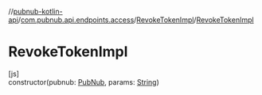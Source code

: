 //[pubnub-kotlin-api](../../../index.md)/[com.pubnub.api.endpoints.access](../index.md)/[RevokeTokenImpl](index.md)/[RevokeTokenImpl](-revoke-token-impl.md)

# RevokeTokenImpl

[js]\
constructor(pubnub: [PubNub](../../[root]/-pub-nub/index.md), params: [String](https://kotlinlang.org/api/core/kotlin-stdlib/kotlin/-string/index.html))
